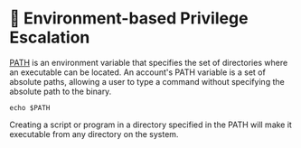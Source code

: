 # 🍯 Environment-based Privilege Escalation

[PATH](http://www.linfo.org/path\_env\_var.html) is an environment variable that specifies the set of directories where an executable can be located. An account's PATH variable is a set of absolute paths, allowing a user to type a command without specifying the absolute path to the binary.

```shell-session
echo $PATH
```

Creating a script or program in a directory specified in the PATH will make it executable from any directory on the system.
